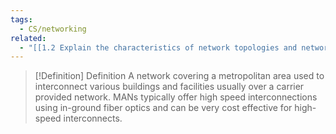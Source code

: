 ```yaml
---
tags:
  - CS/networking
related:
  - "[[1.2 Explain the characteristics of network topologies and network types]]"
---
```


> [!Definition] Definition
> A network covering a metropolitan area used to interconnect various buildings and facilities usually over a carrier provided network. MANs typically offer high speed interconnections using in-ground fiber optics and can be very cost effective for high-speed interconnects.


